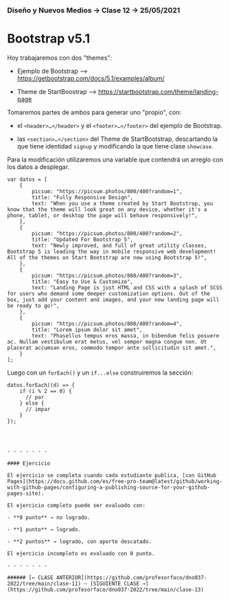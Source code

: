 ### Diseño y Nuevos Medios → Clase 12 → 25/05/2021

# Bootstrap v5.1

Hoy trabajaremos con dos "themes":

- Ejemplo de Bootstrap --> https://getbootstrap.com/docs/5.1/examples/album/

- Theme de StartBoostrap --> https://startbootstrap.com/theme/landing-page

Tomaremos partes de ambos para generar uno "propio", con:

- el `<header>…</header>` y el `<footer>…</footer>` del ejemplo de Bootstrap.

- las `<section>…</section>` del Theme de StartBootstrap, descartando la que tiene identidad `signup` y modificando la que tiene clase `showcase`.

Para la modificación utilizaremos una variable que contendrá un arreglo con los datos a desplegar.

```
var datos = [
    {
        picsum: "https://picsum.photos/800/400?random=1",
        title: "Fully Responsive Design",
        text: "When you use a theme created by Start Bootstrap, you know that the theme will look great on any device, whether it's a phone, tablet, or desktop the page will behave responsively!",
    },
    {
        picsum: "https://picsum.photos/800/400?random=2",
        title: "Updated For Bootstrap 5",
        text: "Newly improved, and full of great utility classes, Bootstrap 5 is leading the way in mobile responsive web development! All of the themes on Start Bootstrap are now using Bootstrap 5!",
    },
    {
        picsum: "https://picsum.photos/800/400?random=3",
        title: "Easy to Use & Customize",
        text: "Landing Page is just HTML and CSS with a splash of SCSS for users who demand some deeper customization options. Out of the box, just add your content and images, and your new landing page will be ready to go!",
    },
    {
        picsum: "https://picsum.photos/800/400?random=4",
        title: "Lorem ipsum dolor sit amet",
        text: "Phasellus tempus eros massa, in bibendum felis posuere ac. Nullam vestibulum erat metus, vel semper magna congue non. Ut placerat accumsan eros, commodo tempor ante sollicitudin sit amet.",
    }
];

```

Luego con un `forEach()` y un `if...else` construiremos la sección:

```
datos.forEach((d) => {
    if (i % 2 == 0) {
      // par
    } else {
      // impar
    }
});




- - - - - - - 

#### Ejercicio

El ejercicio se completa cuando cada estudiante publica, [con GitHub Pages](https://docs.github.com/es/free-pro-team@latest/github/working-with-github-pages/configuring-a-publishing-source-for-your-github-pages-site).

El ejercicio completo puede ser evaluado con:

- **0 punto** → no logrado.

- **1 punto** → logrado.

- **2 puntos** → logrado, con aporte descatado.

El ejercicio incompleto es evaluado con 0 punto.

- - - - - - - 

###### [← CLASE ANTERIOR](https://github.com/profesorfaco/dno037-2022/tree/main/clase-11) — [SIGUIENTE CLASE →](https://github.com/profesorfaco/dno037-2022/tree/main/clase-13)
